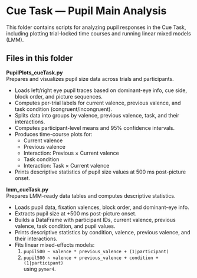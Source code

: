 # Cue Task — Pupil Main Analysis

This folder contains scripts for analyzing pupil responses in the Cue Task, including plotting trial-locked time courses and running linear mixed models (LMM).

## Files in this folder

**PupilPlots_cueTask.py**  
Prepares and visualizes pupil size data across trials and participants.  
- Loads left/right eye pupil traces based on dominant-eye info, cue side, block order, and picture sequences.  
- Computes per-trial labels for current valence, previous valence, and task condition (congruent/incongruent).  
- Splits data into groups by valence, previous valence, task, and their interactions.  
- Computes participant-level means and 95% confidence intervals.  
- Produces time-course plots for:
  - Current valence
  - Previous valence
  - Interaction: Previous × Current valence
  - Task condition
  - Interaction: Task × Current valence  
- Prints descriptive statistics of pupil size values at 500 ms post-picture onset.

**lmm_cueTask.py**  
Prepares LMM-ready data tables and computes descriptive statistics.  
- Loads pupil data, fixation valences, block order, and dominant-eye info.  
- Extracts pupil size at +500 ms post-picture onset.  
- Builds a DataFrame with participant IDs, current valence, previous valence, task condition, and pupil values.  
- Prints descriptive statistics by condition, valence, previous valence, and their interactions.  
- Fits linear mixed-effects models:
  1. `pupil500 ~ valence * previous_valence + (1|participant)`
  2. `pupil500 ~ valence + previous_valence + condition + (1|participant)`  
  using `pymer4`.
